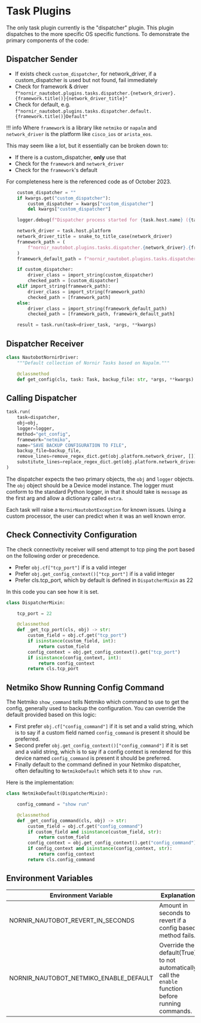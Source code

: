 # Task Plugins

The only task plugin currently is the "dispatcher" plugin. This plugin dispatches to the more specific OS specific functions. To demonstrate the primary components of the code:

## Dispatcher Sender

- If exists check `custom_dispatcher`, for network_driver, if a custom_dispatcher is used but not found, fail immediately
- Check for framework & driver `f"nornir_nautobot.plugins.tasks.dispatcher.{network_driver}.{framework.title()}{network_driver_title}"`
- Check for default, e.g. `f"nornir_nautobot.plugins.tasks.dispatcher.default.{framework.title()}Default"`

!!! info
    Where `framework` is a library like `netmiko` or `napalm` and `network_driver` is the platform like `cisco_ios` or `arista_eos`.

This may seem like a lot, but it essentially can be broken down to:

- If there is a custom_dispatcher, **only** use that
- Check for the `framework` and `network_driver`
- Check for the `framework`'s default

For completeness here is the referenced code as of October 2023.

```python
    custom_dispatcher = ""
    if kwargs.get("custom_dispatcher"):
        custom_dispatcher = kwargs["custom_dispatcher"]
        del kwargs["custom_dispatcher"]

    logger.debug(f"Dispatcher process started for {task.host.name} ({task.host.platform})")

    network_driver = task.host.platform
    network_driver_title = snake_to_title_case(network_driver)
    framework_path = (
        f"nornir_nautobot.plugins.tasks.dispatcher.{network_driver}.{framework.title()}{network_driver_title}"
    )
    framework_default_path = f"nornir_nautobot.plugins.tasks.dispatcher.default.{framework.title()}Default"

    if custom_dispatcher:
        driver_class = import_string(custom_dispatcher)
        checked_path = [custom_dispatcher]
    elif import_string(framework_path):
        driver_class = import_string(framework_path)
        checked_path = [framework_path]
    else:
        driver_class = import_string(framework_default_path)
        checked_path = [framework_path, framework_default_path]

    result = task.run(task=driver_task, *args, **kwargs)
```

## Dispatcher Receiver

```python
class NautobotNornirDriver:
    """Default collection of Nornir Tasks based on Napalm."""

    @classmethod
    def get_config(cls, task: Task, backup_file: str, *args, **kwargs) -> Result:
```

## Calling Dispatcher

```python
task.run(
    task=dispatcher,
    obj=obj,
    logger=logger,
    method="get_config",
    framework="netmiko",
    name="SAVE BACKUP CONFIGURATION TO FILE",
    backup_file=backup_file,
    remove_lines=remove_regex_dict.get(obj.platform.network_driver, []),
    substitute_lines=replace_regex_dict.get(obj.platform.network_driver, []),
)
```

The dispatcher expects the two primary objects, the `obj` and `logger` objects. The `obj` object should be a Device model instance. The logger must conform to the standard Python logger, in that it should take is `message` as the first arg and allow a dictionary called `extra`.

Each task will raise a `NornirNautobotException` for known issues. Using a custom processor, the user can predict when it was an well known error.


## Check Connectivity Configuration

The check connectivity receiver will send attempt to tcp ping the port based on the following order or precedence.

- Prefer `obj.cf["tcp_port"]` if is a valid integer
- Prefer `obj.get_config_context()["tcp_port"]` if is a valid integer
- Prefer cls.tcp_port, which by default is defined in `DispatcherMixin` as 22

In this code you can see how it is set.

```python
class DispatcherMixin:

    tcp_port = 22

    @classmethod
    def _get_tcp_port(cls, obj) -> str:
        custom_field = obj.cf.get("tcp_port")
        if isinstance(custom_field, int):
            return custom_field
        config_context = obj.get_config_context().get("tcp_port")
        if isinstance(config_context, int):
            return config_context
        return cls.tcp_port
```

## Netmiko Show Running Config Command

The Netmiko `show_command` tells Netmiko which command to use to get the config, generally used to backup the configuration. You can override the default provided based on this logic:

- First prefer `obj.cf["config_command"]` if it is set and a valid string, which is to say if a custom field named `config_command` is present it should be preferred.
- Second prefer `obj.get_config_context()["config_command"]` if it is set and a valid string, which is to say if a config context is rendered for this device named `config_command` is present it should be preferred.
- Finally default to the command defined in your Netmiko dispatcher, often defaulting to `NetmikoDefault` which sets it to `show run`.

Here is the implementation:

```python
class NetmikoDefault(DispatcherMixin):

    config_command = "show run"

    @classmethod
    def _get_config_command(cls, obj) -> str:
        custom_field = obj.cf.get("config_command")
        if custom_field and isinstance(custom_field, str):
            return custom_field
        config_context = obj.get_config_context().get("config_command")
        if config_context and isinstance(config_context, str):
            return config_context
        return cls.config_command
```

## Environment Variables

| Environment Variable | Explanation |
| ----- | ----------- |
| NORNIR_NAUTOBOT_REVERT_IN_SECONDS  | Amount in seconds to revert if a config based method fails. |
| NORNIR_NAUTOBOT_NETMIKO_ENABLE_DEFAULT | Override the default(True) to not automatically call the `enable` function before running commands. |
